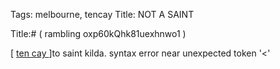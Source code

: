 Tags: melbourne, tencay
Title: NOT A SAINT
  
Title:# ( rambling oxp60kQhk81uexhnwo1 )  
  
[ [ ten cay ](https://www.strava.com/activities/3317360661) ]to saint kilda. syntax error near unexpected token '<'
  
